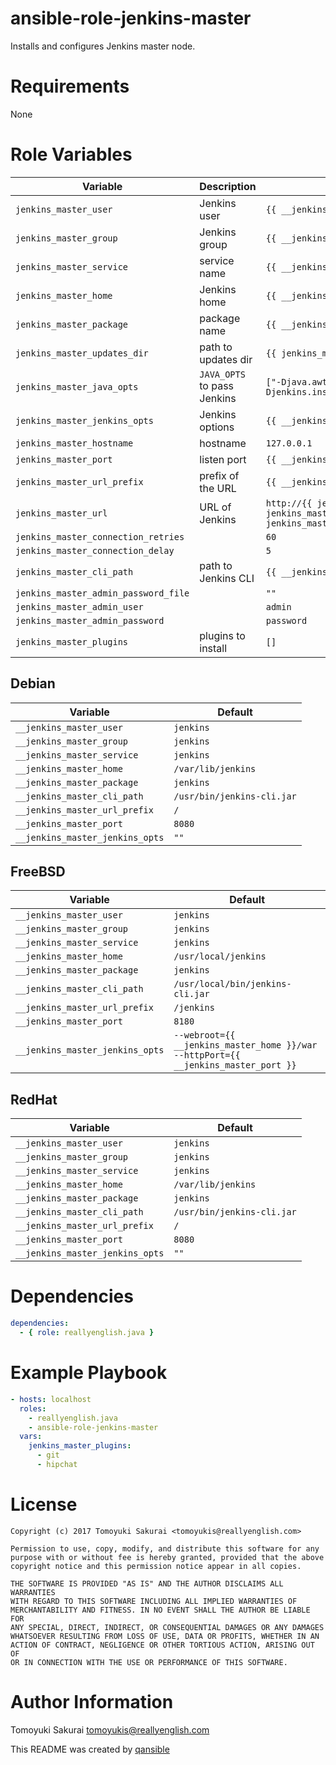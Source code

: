 # ansible-role-jenkins-master

Installs and configures Jenkins master node.

# Requirements

None

# Role Variables

| Variable | Description | Default |
|----------|-------------|---------|
| `jenkins_master_user` | Jenkins user | `{{ __jenkins_master_user }}` |
| `jenkins_master_group` | Jenkins group | `{{ __jenkins_master_group }}` |
| `jenkins_master_service` | service name | `{{ __jenkins_master_service }}` |
| `jenkins_master_home` | Jenkins home | `{{ __jenkins_master_home }}` |
| `jenkins_master_package` | package name | `{{ __jenkins_master_package }}` |
| `jenkins_master_updates_dir` | path to updates dir | `{{ jenkins_master_home }}/updates` |
| `jenkins_master_java_opts` | `JAVA_OPTS` to pass Jenkins | `["-Djava.awt.headless=true", "-Djenkins.install.runSetupWizard=false"]` |
| `jenkins_master_jenkins_opts` | Jenkins options | `{{ __jenkins_master_jenkins_opts }}` |
| `jenkins_master_hostname` | hostname | `127.0.0.1` |
| `jenkins_master_port` | listen port | `{{ __jenkins_master_port }}` |
| `jenkins_master_url_prefix` | prefix of the URL | `{{ __jenkins_master_url_prefix }}` |
| `jenkins_master_url` | URL of Jenkins | `http://{{ jenkins_master_hostname }}:{{ jenkins_master_port }}{{ jenkins_master_url_prefix }}` |
| `jenkins_master_connection_retries` | | `60` |
| `jenkins_master_connection_delay` | | `5` |
| `jenkins_master_cli_path` | path to Jenkins CLI | `{{ __jenkins_master_cli_path }}` |
| `jenkins_master_admin_password_file` | | `""` |
| `jenkins_master_admin_user` | | `admin` |
| `jenkins_master_admin_password` | | `password` |
| `jenkins_master_plugins` | plugins to install | `[]` |

## Debian

| Variable | Default |
|----------|---------|
| `__jenkins_master_user` | `jenkins` |
| `__jenkins_master_group` | `jenkins` |
| `__jenkins_master_service` | `jenkins` |
| `__jenkins_master_home` | `/var/lib/jenkins` |
| `__jenkins_master_package` | `jenkins` |
| `__jenkins_master_cli_path` | `/usr/bin/jenkins-cli.jar` |
| `__jenkins_master_url_prefix` | `/` |
| `__jenkins_master_port` | `8080` |
| `__jenkins_master_jenkins_opts` | `""` |

## FreeBSD

| Variable | Default |
|----------|---------|
| `__jenkins_master_user` | `jenkins` |
| `__jenkins_master_group` | `jenkins` |
| `__jenkins_master_service` | `jenkins` |
| `__jenkins_master_home` | `/usr/local/jenkins` |
| `__jenkins_master_package` | `jenkins` |
| `__jenkins_master_cli_path` | `/usr/local/bin/jenkins-cli.jar` |
| `__jenkins_master_url_prefix` | `/jenkins` |
| `__jenkins_master_port` | `8180` |
| `__jenkins_master_jenkins_opts` | `--webroot={{ __jenkins_master_home }}/war --httpPort={{ __jenkins_master_port }}` |

## RedHat

| Variable | Default |
|----------|---------|
| `__jenkins_master_user` | `jenkins` |
| `__jenkins_master_group` | `jenkins` |
| `__jenkins_master_service` | `jenkins` |
| `__jenkins_master_home` | `/var/lib/jenkins` |
| `__jenkins_master_package` | `jenkins` |
| `__jenkins_master_cli_path` | `/usr/bin/jenkins-cli.jar` |
| `__jenkins_master_url_prefix` | `/` |
| `__jenkins_master_port` | `8080` |
| `__jenkins_master_jenkins_opts` | `""` |

# Dependencies

```yaml
dependencies:
  - { role: reallyenglish.java }
```

# Example Playbook

```yaml
- hosts: localhost
  roles:
    - reallyenglish.java
    - ansible-role-jenkins-master
  vars:
    jenkins_master_plugins:
      - git
      - hipchat
```

# License

```
Copyright (c) 2017 Tomoyuki Sakurai <tomoyukis@reallyenglish.com>

Permission to use, copy, modify, and distribute this software for any
purpose with or without fee is hereby granted, provided that the above
copyright notice and this permission notice appear in all copies.

THE SOFTWARE IS PROVIDED "AS IS" AND THE AUTHOR DISCLAIMS ALL WARRANTIES
WITH REGARD TO THIS SOFTWARE INCLUDING ALL IMPLIED WARRANTIES OF
MERCHANTABILITY AND FITNESS. IN NO EVENT SHALL THE AUTHOR BE LIABLE FOR
ANY SPECIAL, DIRECT, INDIRECT, OR CONSEQUENTIAL DAMAGES OR ANY DAMAGES
WHATSOEVER RESULTING FROM LOSS OF USE, DATA OR PROFITS, WHETHER IN AN
ACTION OF CONTRACT, NEGLIGENCE OR OTHER TORTIOUS ACTION, ARISING OUT OF
OR IN CONNECTION WITH THE USE OR PERFORMANCE OF THIS SOFTWARE.
```

# Author Information

Tomoyuki Sakurai <tomoyukis@reallyenglish.com>

This README was created by [qansible](https://github.com/trombik/qansible)
